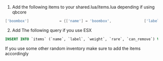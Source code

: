 1. Add the following items to your shared.lua/items.lua depending if using qbcore 

```lua
['boombox'] 			 = {['name'] = 'boombox', 				['label'] = 'Boombox', 				['weight'] = 500, 		['type'] = 'item', 		['image'] = 'boombox.png', 		['unique'] = true, 		['useable'] = true, 	['shouldClose'] = true,	   ['combinable'] = nil,   ['description'] = 'Plays Music'},
```
2. Add The following query if you use ESX

```sql
INSERT INTO `items` (`name`, `label`, `weight`, `rare`, `can_remove`) VALUES ('boombox', 'Boombox', 1, 0, 1) 

```

If you use some other random inventory make sure to add the items accordingly
